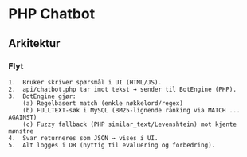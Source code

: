 # PHP Chatbot
## Arkitektur

### Flyt
	1.	Bruker skriver spørsmål i UI (HTML/JS).
	2.	api/chatbot.php tar imot tekst → sender til BotEngine (PHP).
	3.	BotEngine gjør:
		(a) Regelbasert match (enkle nøkkelord/regex)
		(b) FULLTEXT-søk i MySQL (BM25-lignende ranking via MATCH ... AGAINST)
		(c) Fuzzy fallback (PHP similar_text/Levenshtein) mot kjente mønstre
	4.	Svar returneres som JSON → vises i UI.
	5.	Alt logges i DB (nyttig til evaluering og forbedring).
